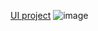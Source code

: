 [UI project](https://www.figma.com/file/K5DbBL1nyDXOvN5UOmsCT1/DiaryApp?type=design&node-id=0%3A1&mode=design&t=Lwu9LiIIdy7Ob795-1)
![image](https://github.com/smoothie-ws/DiaryApp/assets/94678991/6ebffe2c-6115-4ac9-9e46-d9c248d6f05a)
